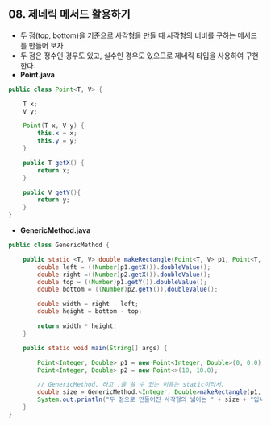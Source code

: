 ## 08. 제네릭 메서드 활용하기

- 두 점(top, bottom)을 기준으로 사각형을 만들 때 사각형의 너비를 구하는 메서드를 만들어 보자
- 두 점은 정수인 경우도 있고, 실수인 경우도 있으므로 제네릭 타입을 사용하여 구현한다.
- **Point.java**

```java
public class Point<T, V> {

    T x;
    V y;

    Point(T x, V y) {
        this.x = x;
        this.y = y;
    }

    public T getX() {
        return x;
    }

    public V getY(){
        return y;
    }
}
```

- **GenericMethod.java**

```java
public class GenericMethod {

    public static <T, V> double makeRectangle(Point<T, V> p1, Point<T, V> p2){
        double left = ((Number)p1.getX()).doubleValue();
        double right =((Number)p2.getX()).doubleValue();
        double top = ((Number)p1.getY()).doubleValue();
        double bottom = ((Number)p2.getY()).doubleValue();

        double width = right - left;
        double height = bottom - top;

        return width * height;
    }

    public static void main(String[] args) {

        Point<Integer, Double> p1 = new Point<Integer, Double>(0, 0.0);
        Point<Integer, Double> p2 = new Point<>(10, 10.0);

        // GenericMethod. 라고 .을 쓸 수 있는 이유는 static이라서.
        double size = GenericMethod.<Integer, Double>makeRectangle(p1, p2);
        System.out.println("두 점으로 만들어진 사각형의 넓이는 " + size + "입니다.");
    }
}
```